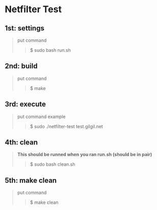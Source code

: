 Netfilter Test
==============

1st: settings
-------------
> put command
>	> $ sudo bash run.sh

2nd: build
-----------
> put command
>	> $ make

3rd: execute
------------
> put command example
>	> $ sudo ./netfilter-test test.gilgil.net

4th: clean
-----------
> **This should be runned when you ran run.sh (should be in pair)**
>	> $ sudo bash clean.sh

5th: make clean
---------------
> put command
>	> $ make clean
